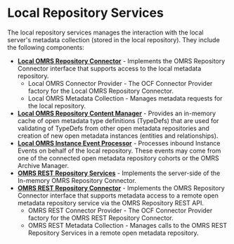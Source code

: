 <!-- SPDX-License-Identifier: Apache-2.0 -->
<!-- Copyright Contributors to the Egeria project. -->

# Local Repository Services

The local repository services manages the interaction with the local server's
metadata collection (stored in the local repository).  They include the following
components:

* **[Local OMRS Repository Connector](../component-descriptions/local-repository-connector.md)** - Implements the OMRS Repository Connector interface that supports access to the local metadata repository.
  * Local OMRS Connector Provider - The OCF Connector Provider factory for the Local OMRS Repository Connector.
  * Local OMRS Metadata Collection - Manages metadata requests for the local repository.
* **[Local OMRS Repository Content Manager](../component-descriptions/typedef-manager.md)** - Provides an in-memory cache of open metadata type definitions
(TypeDefs) that are used for validating of TypeDefs from other open metadata repositories and creation of new open metadata instances (entities and relationships).
* **[Local OMRS Instance Event Processor](../component-descriptions/local-repository-instance-event-processor.md)** - Processes inbound Instance Events on behalf of the local repository.
These events may come from one of the connected open metadata repository cohorts or the OMRS Archive Manager.
* **[OMRS REST Repository Services](../component-descriptions/omrs-rest-services.md)** - Implements the server-side of the In-memory OMRS Repository Connector.
* **[OMRS REST Repository Connector](../component-descriptions/rest-repository-connector.md)** - Implements the OMRS Repository Connector
interface that supports metadata access to a remote open metadata repository service via the OMRS Repository REST API.
  * OMRS REST Connector Provider - The OCF Connector Provider factory for the OMRS REST Repository Connector.
  * OMRS REST Metadata Collection - Manages calls to the OMRS REST Repository Services in a remote open metadata repository.
